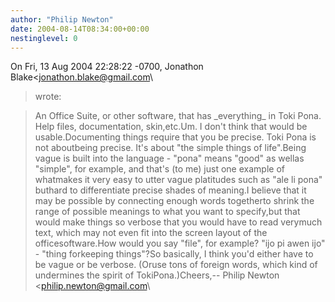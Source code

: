 ```yaml
---
author: "Philip Newton"
date: 2004-08-14T08:34:00+00:00
nestinglevel: 0
---
```

On Fri, 13 Aug 2004 22:28:22 -0700, Jonathon Blake<[jonathon.blake@gmail.com](mailto://jonathon.blake@gmail.com)\
> wrote:

> An Office Suite, or other software, that has \_everything\_ in Toki
> Pona. Help files, documentation, skin,etc.Um. I don't think that would be usable.Documenting things require that you be precise. Toki Pona is not aboutbeing precise. It's about "the simple things of life".Being vague is built into the language - "pona" means "good" as wellas "simple", for example, and that's (to me) just one example of whatmakes it very easy to utter vague platitudes such as "ale li pona" buthard to differentiate precise shades of meaning.I believe that it may be possible by connecting enough words togetherto shrink the range of possible meanings to what you want to specify,but that would make things so verbose that you would have to read verymuch text, which may not even fit into the screen layout of the officesoftware.How would you say "file", for example? "ijo pi awen ijo" - "thing forkeeping things"?So basically, I think you'd either have to be vague or be verbose. (Oruse tons of foreign words, which kind of undermines the spirit of TokiPona.)Cheers,--
Philip Newton <[philip.newton@gmail.com](mailto://philip.newton@gmail.com)\
>
